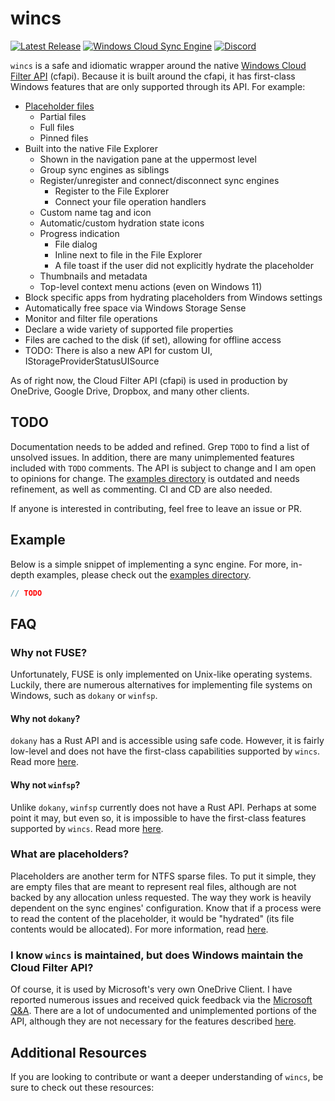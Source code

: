 # wincs
[![Latest Release](https://img.shields.io/github/v/release/ok-nick/wincs?include_prereleases)](https://github.com/ok-nick/wincs/releases/latest)
[![Windows Cloud Sync Engine](https://img.shields.io/badge/-Windows%20Cloud%20Sync%20Engine-blueviolet)](https://github.com/ok-nick/wincs)
[![Discord](https://img.shields.io/discord/834969350061424660)](https://discord.gg/w9Bc6xH7uC)

`wincs` is a safe and idiomatic wrapper around the native [Windows Cloud Filter API](https://docs.microsoft.com/en-us/windows/win32/cfapi/build-a-cloud-file-sync-engine) (cfapi). Because it is built around the cfapi, it has first-class Windows features that are only supported through its API.
For example:
* [Placeholder files](#what-are-placeholders)
    * Partial files
    * Full files
    * Pinned files
* Built into the native File Explorer
    * Shown in the navigation pane at the uppermost level
    * Group sync engines as siblings
    * Register/unregister and connect/disconnect sync engines
        * Register to the File Explorer
        * Connect your file operation handlers
    * Custom name tag and icon
    * Automatic/custom hydration state icons
    * Progress indication
        * File dialog
        * Inline next to file in the File Explorer
        * A file toast if the user did not explicitly hydrate the placeholder
    * Thumbnails and metadata
    * Top-level context menu actions (even on Windows 11)
* Block specific apps from hydrating placeholders from Windows settings
* Automatically free space via Windows Storage Sense
* Monitor and filter file operations
* Declare a wide variety of supported file properties
* Files are cached to the disk (if set), allowing for offline access
* TODO: There is also a new API for custom UI, IStorageProviderStatusUISource

As of right now, the Cloud Filter API (cfapi) is used in production by OneDrive, Google Drive, Dropbox, and many other clients.

## TODO
Documentation needs to be added and refined. Grep `TODO` to find a list of unsolved issues. In addition, there are many unimplemented features included with `TODO` comments. The API is subject to change and I am open to opinions for change. The [examples directory](https://github.com/ok-nick/wincs/tree/main/examples) is outdated and needs refinement, as well as commenting. CI and CD are also needed.

If anyone is interested in contributing, feel free to leave an issue or PR.

## Example
Below is a simple snippet of implementing a sync engine. For more, in-depth examples, please check out the [examples directory](https://github.com/ok-nick/wincs/tree/main/examples).
```rs
// TODO
```

## FAQ

### Why not FUSE?
Unfortunately, FUSE is only implemented on Unix-like operating systems. Luckily, there are numerous alternatives for implementing file systems on Windows, such as `dokany` or `winfsp`.

#### Why not `dokany`?
`dokany` has a Rust API and is accessible using safe code. However, it is fairly low-level and does not have the first-class capabilities supported by `wincs`. Read more [here](#wincs).

#### Why not `winfsp`?
Unlike `dokany`, `winfsp` currently does not have a Rust API. Perhaps at some point it may, but even so, it is impossible to have the first-class features supported by `wincs`. Read more [here](#wincs).

### What are placeholders?
Placeholders are another term for NTFS sparse files. To put it simple, they are empty files that are meant to represent real files, although are not backed by any allocation unless requested. The way they work is heavily dependent on the sync engines' configuration. Know that if a process were to read the content of the placeholder, it would be "hydrated" (its file contents would be allocated). For more information, read [here](https://docs.microsoft.com/en-us/windows/win32/cfapi/build-a-cloud-file-sync-engine). 

### I know `wincs` is maintained, but does Windows maintain the Cloud Filter API?
Of course, it is used by Microsoft's very own OneDrive Client. I have reported numerous issues and received quick feedback via the [Microsoft Q&A](https://docs.microsoft.com/en-us/answers/search.html?c=7&includeChildren=false&type=question&redirect=search%2Fsearch&sort=newest&q=cfapi). There are a lot of undocumented and unimplemented portions of the API, although they are not necessary for the features described [here](#wincs).

## Additional Resources
If you are looking to contribute or want a deeper understanding of `wincs`, be sure to check out these resources:

